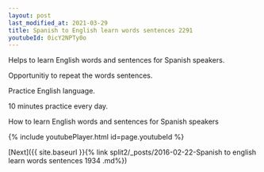 ```yaml
---
layout: post
last_modified_at: 2021-03-29
title: Spanish to English learn words sentences 2291 
youtubeId: 0icY2NPTy0o
---
```

 
 
Helps to learn English words and sentences for Spanish speakers.

Opportunitiy to repeat the words sentences. 

Practice English language. 
 
10 minutes practice every day. 
 
How to learn English words and sentences for Spanish speakers 
 
{% include youtubePlayer.html id=page.youtubeId %}
 
 
[Next]({{ site.baseurl }}{% link  split2/_posts/2016-02-22-Spanish to english learn words sentences 1934 .md%})
 
